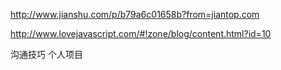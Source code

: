 http://www.jianshu.com/p/b79a6c01658b?from=jiantop.com

http://www.lovejavascript.com/#!zone/blog/content.html?id=10


沟通技巧
个人项目
